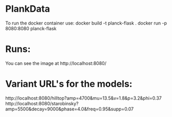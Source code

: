 # PlankData
To run the docker container use:
docker build -t planck-flask .
docker run -p 8080:8080 planck-flask

# Runs:
You can see the image at http://localhost:8080/

# Variant URL's for the models:
http://localhost:8080/hilltop?amp=4700&mu=13.5&v=1.8&p=3.2&phi=0.37
http://localhost:8080/starobinsky?amp=5500&decay=9000&phase=4.0&freq=0.95&supp=0.07

